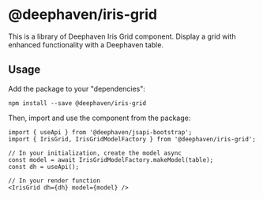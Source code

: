 # @deephaven/iris-grid

This is a library of Deephaven Iris Grid component. Display a grid with enhanced functionality with a Deephaven table.

## Usage

Add the package to your "dependencies":
```
npm install --save @deephaven/iris-grid
```

Then, import and use the component from the package:
```
import { useApi } from '@deephaven/jsapi-bootstrap';
import { IrisGrid, IrisGridModelFactory } from '@deephaven/iris-grid';

// In your initialization, create the model async
const model = await IrisGridModelFactory.makeModel(table);
const dh = useApi();

// In your render function
<IrisGrid dh={dh} model={model} />
```